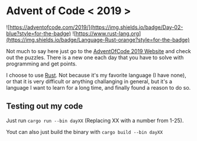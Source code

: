 # Advent of Code < 2019 >

![https://adventofcode.com/2019/](https://img.shields.io/badge/Day-02-blue?style=for-the-badge)       ![https://www.rust-lang.org](https://img.shields.io/badge/Language-Rust-orange?style=for-the-badge)

Not much to say here just go to the [AdventOfCode 2019 Website](https://adventofcode.com/2019/) and check out the puzzles. There is a new one each day that you have to solve with programming and get points.

I choose to use [Rust](https://www.rust-lang.org). Not because it's my favorite language (I have none), or that it is very difficult or anything challanging in general, but it's a language I want to learn for a long time, and finally found a reason to do so.


## Testing out my code
Just run ``cargo run --bin dayXX`` (Replacing XX with a number from 1-25).

Yout can also just build the binary with ``cargo build --bin dayXX``